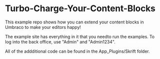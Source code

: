 # Turbo-Charge-Your-Content-Blocks
This example repo shows how you can extend your content blocks in Umbraco to make your editors happy!

The example site has everything in it that you needto run the examples. To log into the back office, use "Admin" and "Admin1234".

All of the addditional code can be found in the App_Plugins/Skrift folder.
